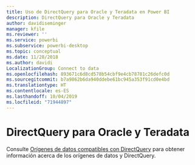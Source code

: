 ```yaml
---
title: Uso de DirectQuery para Oracle y Teradata en Power BI
description: DirectQuery para Oracle y Teradata
author: davidiseminger
manager: kfile
ms.reviewer: ''
ms.service: powerbi
ms.subservice: powerbi-desktop
ms.topic: conceptual
ms.date: 11/28/2018
ms.author: davidi
LocalizationGroup: Connect to data
ms.openlocfilehash: 893671c6d8cd578b54cbf9e4cb78781c26defc0d
ms.sourcegitcommit: b7a9862b6da940ddebe61bc945a353f91cd0e4bd
ms.translationtype: HT
ms.contentlocale: es-ES
ms.lasthandoff: 10/04/2019
ms.locfileid: "71944897"
---
```

# <a name="directquery-for-oracle-and-teradata"></a>DirectQuery para Oracle y Teradata 
Consulte [Orígenes de datos compatibles con DirectQuery](desktop-directquery-data-sources.md) para obtener información acerca de los orígenes de datos y DirectQuery.

